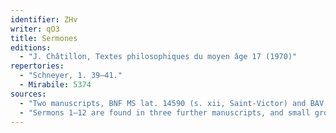 ```yaml
---
identifier: ZHv
writer: qO3
title: Sermones
editions:
  - "J. Châtillon, Textes philosophiques du moyen âge 17 (1970)"
repertories:
  - "Schneyer, 1. 39–41."
  - Mirabile: 5374
sources:
  - "Two manuscripts, BNF MS lat. 14590 (s. xii, Saint-Victor) and BAV MS Urb. lat. 108 (s. xv), present the complete series of fifteen sermons."
  - "Sermons 1–12 are found in three further manuscripts, and small groups or single sermons, in particular 13 and 15, are found in some twenty other copies. Kirkstead's entry, *Ductus est*, refers to such a copy of *serm.* 15, '*Ductus est Iesus in desertum*, &c. [Mt 4:1] De serie lectionis euangelice'."
---
```

